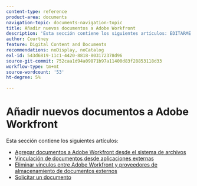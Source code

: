 ```yaml
---
content-type: reference
product-area: documents
navigation-topic: documents-navigation-topic
title: Añadir nuevos documentos a Adobe Workfront
description: 'Esta sección contiene los siguientes artículos: EDITARME.'
author: Courtney
feature: Digital Content and Documents
recommendations: noDisplay, noCatalog
exl-id: 543d6819-11c1-4420-8818-803172378d96
source-git-commit: 752caa1d94a09871b97a11400d83f28853118d33
workflow-type: tm+mt
source-wordcount: '53'
ht-degree: 5%

---
```


# Añadir nuevos documentos a Adobe Workfront

Esta sección contiene los siguientes artículos:

* [Agregar documentos a Adobe Workfront desde el sistema de archivos](../../documents/adding-documents-to-workfront/add-documents-from-file-system.md)
* [Vinculación de documentos desde aplicaciones externas](../../documents/adding-documents-to-workfront/link-documents-from-external-apps.md)
* [Eliminar vínculos entre Adobe Workfront y proveedores de almacenamiento de documentos externos](../../documents/adding-documents-to-workfront/remove-links-between-wf-and-doc-apps.md)
* [Solicitar un documento](../../documents/adding-documents-to-workfront/request-a-document.md)

